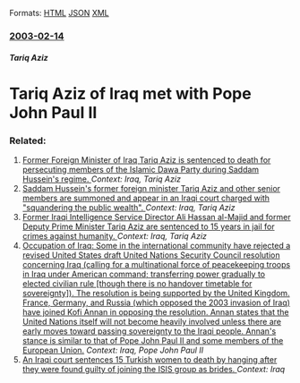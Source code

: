 
Formats: [HTML](/news/2003/02/14/tariq-aziz-of-iraq-met-with-pope-john-paul-nbsp-ii.html)  [JSON](/news/2003/02/14/tariq-aziz-of-iraq-met-with-pope-john-paul-nbsp-ii.json)  [XML](/news/2003/02/14/tariq-aziz-of-iraq-met-with-pope-john-paul-nbsp-ii.xml)  

### [2003-02-14](/news/2003/02/14/index.md)

##### Tariq Aziz
#  Tariq Aziz of Iraq met with Pope John Paul&nbsp;II




### Related:

1. [Former Foreign Minister of Iraq Tariq Aziz is sentenced to death for persecuting members of the Islamic Dawa Party during Saddam Hussein's regime. ](/news/2010/10/26/former-foreign-minister-of-iraq-tariq-aziz-is-sentenced-to-death-for-persecuting-members-of-the-islamic-dawa-party-during-saddam-hussein-s-r.md) _Context: Iraq, Tariq Aziz_
2. [Saddam Hussein's former foreign minister Tariq Aziz and other senior members are summoned and appear in an Iraqi court charged with "squandering the public wealth". ](/news/2010/07/18/saddam-hussein-s-former-foreign-minister-tariq-aziz-and-other-senior-members-are-summoned-and-appear-in-an-iraqi-court-charged-with-squande.md) _Context: Iraq, Tariq Aziz_
3. [ Former Iraqi Intelligence Service Director Ali Hassan al-Majid and former Deputy Prime Minister Tariq Aziz are sentenced to 15 years in jail for crimes against humanity. ](/news/2009/03/11/former-iraqi-intelligence-service-director-ali-hassan-al-majid-and-former-deputy-prime-minister-tariq-aziz-are-sentenced-to-15-years-in-jai.md) _Context: Iraq, Tariq Aziz_
4. [ Occupation of Iraq: Some in the international community have rejected a revised United States draft United Nations Security Council resolution concerning Iraq (calling for a multinational force of peacekeeping troops in Iraq under American command; transferring power gradually to elected civilian rule [though there is no handover timetable for sovereignty]). The resolution is being supported by the United Kingdom. France, Germany, and Russia (which opposed the 2003 invasion of Iraq) have joined Kofi Annan in opposing the resolution. Annan states that the United Nations itself will not become heavily involved unless there are early moves toward passing sovereignty to the Iraqi people. Annan's stance is similar to that of Pope John Paul&nbsp;II and some members of the European Union.](/news/2003/10/6/occupation-of-iraq-some-in-the-international-community-have-rejected-a-revised-united-states-draft-united-nations-security-council-resolut.md) _Context: Iraq, Pope John Paul&nbsp;II_
5. [An Iraqi court sentences 15 Turkish women to death by hanging after they were found guilty of joining the ISIS group as brides. ](/news/2018/02/25/an-iraqi-court-sentences-15-turkish-women-to-death-by-hanging-after-they-were-found-guilty-of-joining-the-isis-group-as-brides.md) _Context: Iraq_
